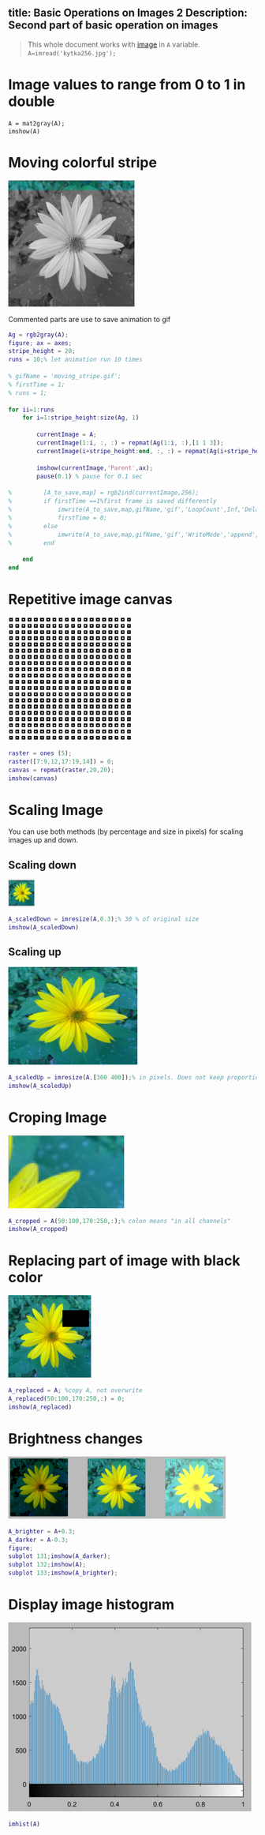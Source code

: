 title: Basic Operations on Images 2
Description: Second part of basic operation on images
---
>This whole document works with [image](/zodoc/assets/img/kytka256.jpg) in `A` variable. `A=imread('kytka256.jpg');`



# Image values to range from 0 to 1 in double
```
A = mat2gray(A);
imshow(A)
```

# Moving colorful stripe
![](media/moving_stripe.gif)

Commented parts are use to save animation to gif

``` matlab
Ag = rgb2gray(A);
figure; ax = axes;
stripe_height = 20;
runs = 10;% let animation run 10 times

% gifName = 'moving_stripe.gif';
% firstTime = 1;
% runs = 1;

for ii=1:runs 
    for i=1:stripe_height:size(Ag, 1)
        
        currentImage = A;
        currentImage(1:i, :, :) = repmat(Ag(1:i, :),[1 1 3]);
        currentImage(i+stripe_height:end, :, :) = repmat(Ag(i+stripe_height:end, :),[1 1 3]);
        
        imshow(currentImage,'Parent',ax);
        pause(0.1) % pause for 0.1 sec
        
%         [A_to_save,map] = rgb2ind(currentImage,256);
%         if firstTime ==1%first frame is saved differently
%             imwrite(A_to_save,map,gifName,'gif','LoopCount',Inf,'DelayTime',0.001);
%             firstTime = 0;
%         else
%             imwrite(A_to_save,map,gifName,'gif','WriteMode','append','DelayTime',0.001);
%         end
        
    end
end

```


# Repetitive image canvas
![](media/img_repetitive_canvas.png)

``` matlab
raster = ones (5);
raster([7:9,12,17:19,14]) = 0;
canvas = repmat(raster,20,20);
imshow(canvas)
```
# Scaling Image
You can use both methods (by percentage and size in pixels) for scaling images up and down.
## Scaling down 
![](media/scaledDown.png)

``` matlab
A_scaledDown = imresize(A,0.3);% 30 % of original size
imshow(A_scaledDown)
```
## Scaling up
![](media/scaledUp.png)
```matlab
A_scaledUp = imresize(A,[300 400]);% in pixels. Does not keep proportions
imshow(A_scaledUp)
```

# Croping Image
![](media/croped.png)
``` matlab
A_cropped = A(50:100,170:250,:);% colon means "in all channels"
imshow(A_cropped)
```
# Replacing part of image with black color
![](media/replaced.png)
``` matlab
A_replaced = A; %copy A, not overwrite
A_replaced(50:100,170:250,:) = 0;
imshow(A_replaced)
```

# Brightness changes
![](media/brightness.png)
``` matlab
A_brighter = A+0.3;
A_darker = A-0.3;
figure;
subplot 131;imshow(A_darker);
subplot 132;imshow(A);
subplot 133;imshow(A_brighter);
```
# Display image histogram
![](media/hist.png)
``` matlab
imhist(A)
```



